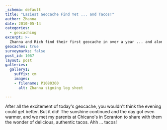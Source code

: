 ```yaml
---
_schema: default
title: "Laziest Geocache Find Yet ... and Tacos!"
author: Zhanna
date: 2010-05-14
categories:
  - geocaching
excerpt: >- 
  Zhanna and Rich find their first geocache in over a year ... and along with Zhanna's parents, eat a total of 20 tacos for supper!
geocaches: true
surveymarks: false
post_id: 1067
layout: post     
galleries:
  gallery1:
    suffix: cm
    images:
    - filename: P1080360
      alt: Zhanna signing log sheet

---
```


After all the excitement of today's geocache, you wouldn't think the evening could get better.  But it did!  The sunshine continued and the day got even warmer, and we met my parents at Chicano's in Scranton to share with them the wonder of delicious, authentic tacos.  Ahh ... tacos!